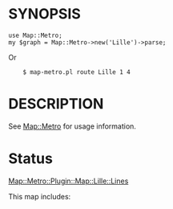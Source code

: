 # SYNOPSIS

    use Map::Metro;
    my $graph = Map::Metro->new('Lille')->parse;

Or

        $ map-metro.pl route Lille 1 4 

# DESCRIPTION

See [Map::Metro](https://metacpan.org/pod/Map::Metro) for usage information.

# Status

[Map::Metro::Plugin::Map::Lille::Lines](https://metacpan.org/pod/Map::Metro::Plugin::Map::Lille::Lines)

This map includes:
